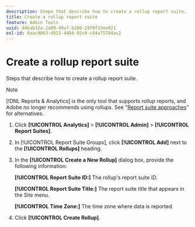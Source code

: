 ```yaml
---
description: Steps that describe how to create a rollup report suite.
title: Create a rollup report suite
feature: Admin Tools
uuid: d4bab32a-2a09-49a7-b280-29f8f33ee021
exl-id: 0aac9063-d915-4484-92c0-c84a75704ac2
---
```

# Create a rollup report suite

Steps that describe how to create a rollup report suite.

>[!NOTE]
>
>[!DNL Reports & Analytics] is the only tool that supports rollup reports, and Adobe no longer recommends using rollups. See "[Report suite approaches](https://experienceleague.adobe.com/docs/analytics/admin/manage-report-suites/rollup-report-suite.html)" for alternatives.

1. Click **[!UICONTROL Analytics]** > **[!UICONTROL Admin]** > **[!UICONTROL Report Suites]**.
1. In [!UICONTROL Report Suite Groups], click **[!UICONTROL Add]** next to the **[!UICONTROL Rollups]** heading.
1. In the **[!UICONTROL Create a New Rollup]** dialog box, provide the following information:

   **[!UICONTROL Report Suite ID:]** The rollup's report suite ID.

   **[!UICONTROL Report Suite Title:]** The report suite title that appears in the Site menu.

   **[!UICONTROL Time Zone:]** The time zone where data is reported.
1. Click **[!UICONTROL Create Rollup]**.
